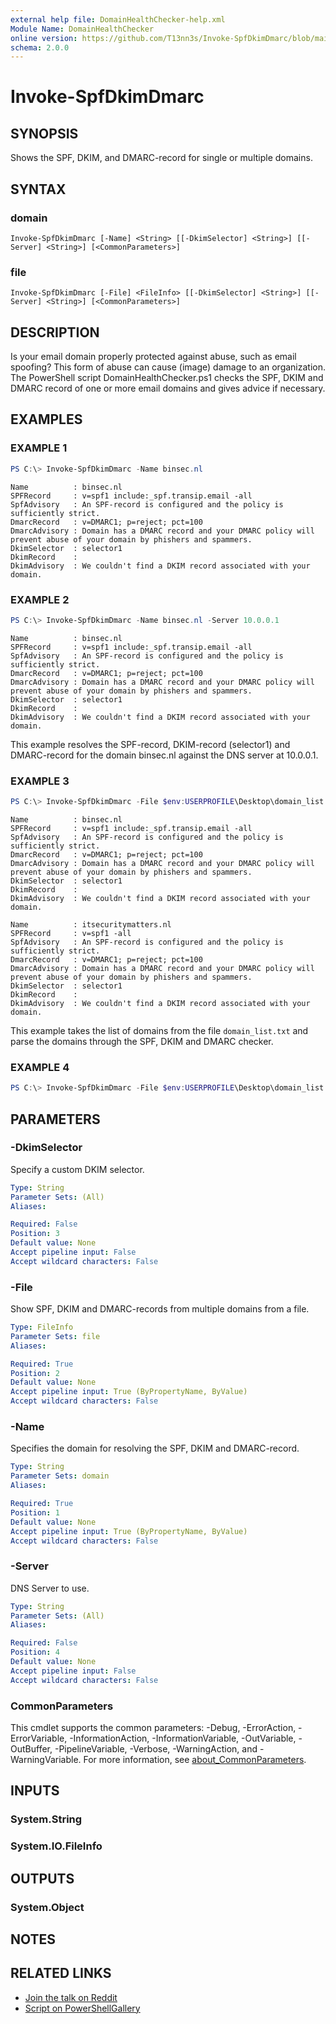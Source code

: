 ```yaml
---
external help file: DomainHealthChecker-help.xml
Module Name: DomainHealthChecker
online version: https://github.com/T13nn3s/Invoke-SpfDkimDmarc/blob/main/README.md
schema: 2.0.0
---
```


# Invoke-SpfDkimDmarc

## SYNOPSIS
Shows the SPF, DKIM, and DMARC-record for single or multiple domains.

## SYNTAX

### domain
```
Invoke-SpfDkimDmarc [-Name] <String> [[-DkimSelector] <String>] [[-Server] <String>] [<CommonParameters>]
```

### file
```
Invoke-SpfDkimDmarc [-File] <FileInfo> [[-DkimSelector] <String>] [[-Server] <String>] [<CommonParameters>]
```

## DESCRIPTION
Is your email domain properly protected against abuse, such as email spoofing? This form of abuse can cause (image) damage to an organization. The PowerShell script DomainHealthChecker.ps1 checks the SPF, DKIM and DMARC record of one or more email domains and gives advice if necessary.

## EXAMPLES

### EXAMPLE 1
```powershell
PS C:\> Invoke-SpfDkimDmarc -Name binsec.nl
```
```
Name          : binsec.nl
SPFRecord     : v=spf1 include:_spf.transip.email -all
SpfAdvisory   : An SPF-record is configured and the policy is sufficiently strict.
DmarcRecord   : v=DMARC1; p=reject; pct=100
DmarcAdvisory : Domain has a DMARC record and your DMARC policy will prevent abuse of your domain by phishers and spammers.
DkimSelector  : selector1
DkimRecord    :
DkimAdvisory  : We couldn't find a DKIM record associated with your domain.
```

### EXAMPLE 2
```powershell
PS C:\> Invoke-SpfDkimDmarc -Name binsec.nl -Server 10.0.0.1
```
```
Name          : binsec.nl
SPFRecord     : v=spf1 include:_spf.transip.email -all
SpfAdvisory   : An SPF-record is configured and the policy is sufficiently strict.
DmarcRecord   : v=DMARC1; p=reject; pct=100
DmarcAdvisory : Domain has a DMARC record and your DMARC policy will prevent abuse of your domain by phishers and spammers.
DkimSelector  : selector1
DkimRecord    :
DkimAdvisory  : We couldn't find a DKIM record associated with your domain.
```
This example resolves the SPF-record, DKIM-record (selector1) and DMARC-record for the domain binsec.nl against the DNS server at 10.0.0.1.

### EXAMPLE 3
```powershell
PS C:\> Invoke-SpfDkimDmarc -File $env:USERPROFILE\Desktop\domain_list.txt
```
```
Name          : binsec.nl
SPFRecord     : v=spf1 include:_spf.transip.email -all
SpfAdvisory   : An SPF-record is configured and the policy is sufficiently strict.
DmarcRecord   : v=DMARC1; p=reject; pct=100
DmarcAdvisory : Domain has a DMARC record and your DMARC policy will prevent abuse of your domain by phishers and spammers.
DkimSelector  : selector1
DkimRecord    :
DkimAdvisory  : We couldn't find a DKIM record associated with your domain.

Name          : itsecuritymatters.nl
SPFRecord     : v=spf1 -all
SpfAdvisory   : An SPF-record is configured and the policy is sufficiently strict.
DmarcRecord   : v=DMARC1; p=reject; pct=100
DmarcAdvisory : Domain has a DMARC record and your DMARC policy will prevent abuse of your domain by phishers and spammers.
DkimSelector  : selector1
DkimRecord    :
DkimAdvisory  : We couldn't find a DKIM record associated with your domain.
```

This example takes the list of domains from the file `domain_list.txt` and parse the domains through the SPF, DKIM and DMARC checker. 

### EXAMPLE 4
```powershell
PS C:\> Invoke-SpfDkimDmarc -File $env:USERPROFILE\Desktop\domain_list.txt | Export-Csv destination.csv -NoTypeInformation -Delimiter ";"
```

## PARAMETERS

### -DkimSelector
Specify a custom DKIM selector.

```yaml
Type: String
Parameter Sets: (All)
Aliases:

Required: False
Position: 3
Default value: None
Accept pipeline input: False
Accept wildcard characters: False
```

### -File
Show SPF, DKIM and DMARC-records from multiple domains from a file.

```yaml
Type: FileInfo
Parameter Sets: file
Aliases:

Required: True
Position: 2
Default value: None
Accept pipeline input: True (ByPropertyName, ByValue)
Accept wildcard characters: False
```

### -Name
Specifies the domain for resolving the SPF, DKIM and DMARC-record.

```yaml
Type: String
Parameter Sets: domain
Aliases:

Required: True
Position: 1
Default value: None
Accept pipeline input: True (ByPropertyName, ByValue)
Accept wildcard characters: False
```

### -Server
DNS Server to use.

```yaml
Type: String
Parameter Sets: (All)
Aliases:

Required: False
Position: 4
Default value: None
Accept pipeline input: False
Accept wildcard characters: False
```

### CommonParameters
This cmdlet supports the common parameters: -Debug, -ErrorAction, -ErrorVariable, -InformationAction, -InformationVariable, -OutVariable, -OutBuffer, -PipelineVariable, -Verbose, -WarningAction, and -WarningVariable. For more information, see [about_CommonParameters](http://go.microsoft.com/fwlink/?LinkID=113216).

## INPUTS

### System.String

### System.IO.FileInfo

## OUTPUTS

### System.Object
## NOTES

## RELATED LINKS

- [Join the talk on Reddit](https://www.reddit.com/r/PowerShell/comments/occgr2/powershell_script_for_checking_spf_dkim_and_dmarc/)
- [Script on PowerShellGallery](https://www.powershellgallery.com/packages/DomainHealthChecker/)

